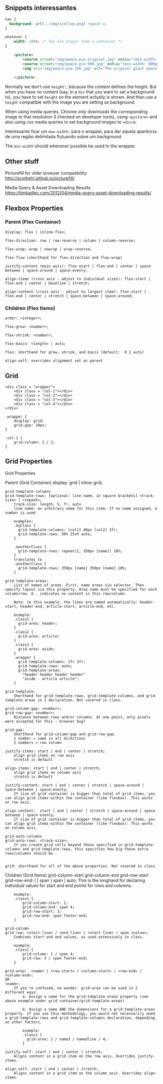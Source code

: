 ## Snippets interessantes

```css
nav {
  background: url(../img/scallop.png) repeat-x;
}

whatever {
    width: 100%; /* faz ele ocupar todo o container */
}
```

```html
	<picture>
		<source srcset="img/peace-pie-original.jpg" media="(min-width: 1200px)">
		<source srcset="img/peace-pie-500.jpg" media="(min-width: 800px)">
		<img src="img/peace-pie-150.jpg" alt="The original giant peace pie"> <!-- a fallback in case the browser 
																				  is no compatible with the figure tag -->
	</picture>
```

Normally we don't use `height:`, because the *content* defines the height. But when you have no content (say, in a `div` that you want to set a background to), you have to set `height` so the element actually is shown. And then use a `height` compatible with the image you are setting as background.

When using media queries, Chrome only downloads the corresponding image to that resolution (I checked on developer tools), using `<picture>` and also using css media queries to set background images to `<div>`s.

Interessante fixar um `max-width:` para o wrapper, para dar aquela aparência de uma região delimitada flutuando sobre um background.

The `min-width` should whenever possible be used to the wrapper.

## Other stuff

Picturefill for older browser compatibility:
http://scottjehl.github.io/picturefill/

Media Query & Asset Downloading Results
https://timkadlec.com/2012/04/media-query-asset-downloading-results/

## Flexbox Properties

### Parent (Flex Container)

	display: flex | inline-flex;

	flex-direction: row | row-reverse | column | column-reverse;

	flex-wrap: wrap | nowrap | wrap-reverse;

	flex-flow (shorthand for flex-direction and flex-wrap)

	justify-content (main axis): flex-start | flex-end | center | space-between | space-around | space-evenly;

	align-items (cross axis - adjust to individual sizes): flex-start | flex-end | center | baseline | stretch;

	align-content (cross axis - adjust to largest item): flex-start | flex-end | center | stretch | space-between | space-around;


### Children (Flex Items)

	order: <integer>;

	flex-grow: <number>; 

	flex-shrink: <number>; 

	flex-basis: <length> | auto;

	flex: shorthand for grow, shrink, and basis (default:  0 1 auto)
	
	align-self: overrides alignment set on parent

## Grid

```{html}
<div class = "wrapper">
	<div class = "col-1"></div>
	<div class = "col-2"></div>
	<div class = "col-3"></div>
	<div class = "col-4"></div>
</div>
```

```{css}
.wrapper {
	display: grid;
	grid-gap: 10px;
}

.col-1 {
	grid-column: 1 / 2;
}
```

## Grid Properties

Grid Properties

Parent (Grid Container)
	display: grid | inline-grid;

	grid-template-columns
	grid-template-rows: [optional: line name, in square brackets] <track-size> | <repeat>;
		track-size: length, %, fr, auto
		line name: an arbitrary name for this item. If no name assigned, a number is used

		examples:
		.myClass {
		  grid-template-columns: [col1] 40px [col2] 3fr;
		  grid-template-rows: 50% 25vh auto;
		}

		.anotherClass {
		  grid-template-rows: repeat(2, 350px [name]) 10%;
		}
		translates to
		.anotherClass {
		  grid-template-rows: 350px [name] 350px [name] 10%;
		}

	grid-template-areas: 
		List of names of areas. First, name areas via selector. Then specify layout via this property. Area name must be specified for each column/row. A . indicates no content in this row/column.

		Note: in this example, the lines are named automatically: header-start, header-end, article-start, article-end, etc.

		example: 
		.class1 {
		  grid-area: header;
		}
		.class2 {
		  grid-area: article;
		}
		.class3 {
		  grid-area: aside;
		}
		.wrapper {
		  grid-template-columns: 1fr 3fr;
		  grid-template-rows: auto;
		  grid-template-areas: 
		    "header header header header"
		    "aside . article article";
		}

	grid-template: 
		Shorthand for grid-template-rows, grid-template-columns, and grid-template-areas in 1 declaration. Not covered in class.  

	grid-column-gap: <number>;
	grid-row-gap: <number>;
		Distance between rows and/or columns. At one point, only pixels were accepted for this - browser bug?

	grid-gap: 
		Shorthand for grid-column-gap and grid-row-gap. 
		1 number = same in all directions
		2 numbers = row column

	justify-items: start | end | center | stretch;
		align grid items on row axis
		stretch is default

	align-items: start | end | center | stretch;
		align grid items on column axis
		stretch is default

	justify-content: start | end | center | stretch | space-around | space-between | space-evenly;
		If size of grid container is bigger than total of grid items, you can align grid items within the container (like flexbox). This works on row axis.

	align-content:  start | end | center | stretch | space-around | space-between | space-evenly;
		If size of grid container is bigger than total of grid items, you can align grid items within the container (like flexbox). This works on column axis.

	grid-auto-columns
	grid-auto-rows: <track-size>;
		If you create grid cells beyond those specified in grid-template-columns and grid-template-rows, this specifies how big these extra rows/columns should be.

	
	grid: shorthand for all of the above properties. Not covered in class.


Children (Grid Items)
	grid-column-start
	grid-column-end
	grid-row-start
	grid-row-end: <number> | <name> | span <number> | span <name> | auto;
		This is the longhand for declaring individual values for start and end points for rows and columns.

		example: 
		.class1 {
			grid-column-start: 1;
			grid-column-end: span 4;
			grid-row-start: 3;
			grid-row-end: span footer-end;
		}

	grid-column
	grid-row: <start-line> / <end-line> | <start-line> / span <value>;
		Combines start and end values, as used extensively in class.

		example: 
		.class1 {
			grid-column: 1 / span 4;
			grid-row: 3 / span footer-end;
		}	

	grid-area:  <name> | <row-start> / <column-start> / <row-end> / <column-end>;
	OR
	<name>;
		If you're confused, no wonder. grid-area can be used in 2 different ways:
			a. Assign a name for the grid-template-areas property (see above example under grid container/grid-template-areas)

			b. Assign a name AND the dimensions for a grid-template-areas property. If you use this methodology, you would not necessarily need a grid-template-rows and grid-template-columns declaration, depending on other factors.

			example:
			.class1 {
			  grid-area: 1 / name3 / namedline / 4;
			}

	justify-self: start | end | center | stretch;
		Aligns content in a grid item on the row axis. Overrides justify-items. 

	align-self: start | end | center | stretch;
		Aligns content in a grid item on the column axis. Overrides align-items.

